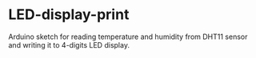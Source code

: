 # LED-display-print
Arduino sketch for reading temperature and humidity from DHT11 sensor and writing it to 4-digits LED display.
